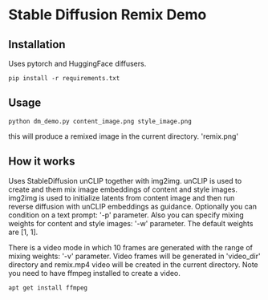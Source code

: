 # Stable Diffusion Remix Demo

## Installation
Uses pytorch and HuggingFace diffusers.
```
pip install -r requirements.txt
```

## Usage
```
python dm_demo.py content_image.png style_image.png
```
this will produce a remixed image in the current directory. 'remix.png'

## How it works
Uses StableDiffusion unCLIP together with img2img.
unCLIP is used to create and them mix image embeddings of content and style images.
img2img is used to initialize latents from content image and then run reverse diffusion with unCLIP embeddings as guidance.
Optionally you can condition on a text prompt: '-p' parameter.
Also you can specify mixing weights for content and style images: '-w' parameter. The default weights are [1, 1].


There is a video mode in which 10 frames are generated with the range of mixing weights: '-v' parameter.
Video frames will be generated in 'video_dir' directory and remix.mp4 video will be created in the current directory.
Note you need to have ffmpeg installed to create a video.
```
apt get install ffmpeg
```
